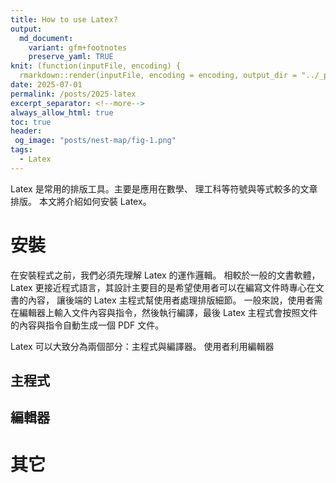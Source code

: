```yaml
---
title: How to use Latex?
output:
  md_document:
    variant: gfm+footnotes
    preserve_yaml: TRUE
knit: (function(inputFile, encoding) {
  rmarkdown::render(inputFile, encoding = encoding, output_dir = "../_posts") })
date: 2025-07-01
permalink: /posts/2025-latex
excerpt_separator: <!--more-->
always_allow_html: true
toc: true
header:
 og_image: "posts/nest-map/fig-1.png"
tags:
  - Latex
---
```


Latex 是常用的排版工具。主要是應用在數學、
理工科等符號與等式較多的文章排版。
本文將介紹如何安裝 Latex。

<!--more-->

# 安裝

在安裝程式之前，我們必須先理解 Latex 的運作邏輯。
相較於一般的文書軟體，Latex 更接近程式語言，其設計主要目的是希望使用者可以在編寫文件時專心在文書的內容，
讓後端的 Latex 主程式幫使用者處理排版細節。
一般來說，使用者需在編輯器上輸入文件內容與指令，然後執行編譯，最後 Latex
主程式會按照文件的內容與指令自動生成一個 PDF 文件。

Latex 可以大致分為兩個部分：主程式與編譯器。
使用者利用編輯器

## 主程式

## 編輯器

# 其它
